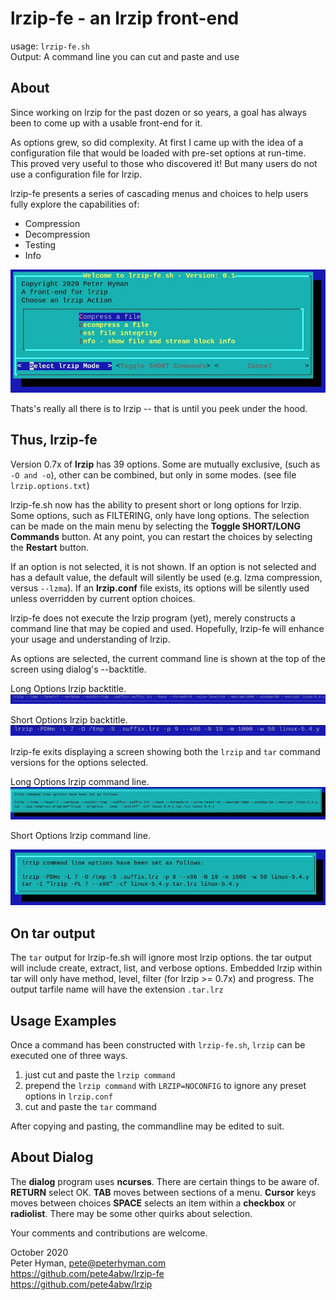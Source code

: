 # lrzip-fe - an lrzip front-end

usage: `lrzip-fe.sh`  
Output: A command line you can cut and paste and use

## About

Since working on lrzip for the past dozen or so years, a goal has
always been to come up with a usable front-end for it.

As options grew, so did complexity. At first I came up with the
idea of a configuration file that would be loaded with pre-set
options at run-time. This proved very useful to those who
discovered it! But many users do not use a configuration file for
lrzip.

lrzip-fe presents a series of cascading menus and choices to help
users fully explore the capabilities of:

* Compression
* Decompression
* Testing
* Info

![Main lrzip-fe.sh screen](screenshots/01-main-screen.jpg)

Thats's really all there is to lrzip -- that is until you peek
under the hood.

## Thus, lrzip-fe

Version 0.7x of **lrzip** has 39 options. Some are mutually
exclusive, (such as `-O and -o`), other can be combined, but only
in some modes. (see file `lrzip.options.txt`)

lrzip-fe.sh now has the ability to present short or long options
for lrzip. Some options, such as FILTERING, only have long
options. The selection can be made on the main menu by selecting
the **Toggle SHORT/LONG Commands** button. At any point, you can
restart the choices by selecting the **Restart** button.

If an option is not selected, it is not shown.  If an option is
not selected and has a default value, the default will silently
be used (e.g. lzma compression, versus `--lzma`).  If an
**lrzip.conf** file exists, its options will be silently used
unless overridden by current option choices.

lrzip-fe does not execute the lrzip program (yet), merely
constructs a command line that may be copied and used.
Hopefully, lrzip-fe will enhance your usage and understanding of
lrzip.

As options are selected, the current command line is shown at the
top of the screen using dialog's --backtitle.

Long Options lrzip backtitle.  
![Backtitle showing lrzip-fe.sh long command line](screenshots/15-command-line-backtitle-long.jpg)

Short Options lrzip backtitle.  
![Backtitle showing lrzip-fe.sh short command line](screenshots/15-command-line-backtitle-short.jpg)

lrzip-fe exits displaying a screen showing both the `lrzip` and
`tar` command versions for the options selected.

Long Options lrzip command line.  
![Final Infobox](screenshots/14-command-line-infobox-longopt.jpg)

Short Options lrzip command line.  

![Final Infobox](screenshots/14-command-line-infobox-shortopt.jpg)

## On tar output

The `tar` output for lrzip-fe.sh will ignore most lrzip options.
the tar output will include create, extract, list, and verbose
options. Embedded lrzip within tar will only have method, level,
filter (for lrzip >= 0.7x) and progress. The output tarfile name
will have the extension `.tar.lrz`

## Usage Examples

Once a command has been constructed with `lrzip-fe.sh`, `lrzip`
can be executed one of three ways.
1. just cut and paste the `lrzip command`
2. prepend the `lrzip command` with `LRZIP=NOCONFIG` to ignore
   any preset options in `lrzip.conf`
3. cut and paste the `tar` command

After copying and pasting, the commandline may be edited to suit.

## About Dialog

The **dialog** program uses **ncurses**. There are certain things
to be aware of. **RETURN** select OK. **TAB** moves between
sections of a menu. **Cursor** keys moves between choices
**SPACE** selects an item within a **checkbox** or **radiolist**.
There may be some other quirks about selection.

Your comments and contributions are welcome.

October 2020  
Peter Hyman, pete@peterhyman.com  
https://github.com/pete4abw/lrzip-fe  
https://github.com/pete4abw/lrzip  
